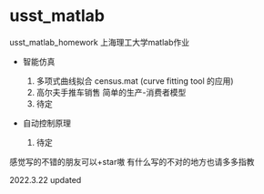 # usst_matlab
usst_matlab_homework
上海理工大学matlab作业
- 智能仿真
  1. 多项式曲线拟合 census.mat (curve fitting tool 的应用)
  2. 高尔夫手推车销售  简单的生产-消费者模型
  3. 待定

- 自动控制原理
  1. 待定

感觉写的不错的朋友可以+star嗷
有什么写的不对的地方也请多多指教

2022.3.22 updated
